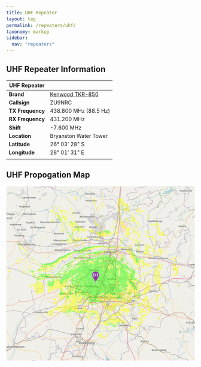 ```yaml
---
title: UHF Repeater
layout: tag
permalink: /repeaters/uhf/
taxonomy: markup
sidebar:
  nav: "repeaters"
---
```



UHF  Repeater Information
---

| UHF Repeater |   |
|---|---|
|__Brand__| <a href="https://www.kenwood.com/india/com/lmr/tkr-750_850/spec.html" target="_blank">Kenwood TKR-850</a> |
| __Callsign__ | ZU9NRC |
| __TX Frequency__ | 438.800 MHz (88.5 Hz) |
| __RX Frequency__ | 431.200 MHz |
| __Shift__ | -7.600 MHz |
| __Location__ | Bryanston Water Tower |
| __Latitude__ | 26° 03' 28" S |
| __Longitude__ | 28° 01' 31" E |
|||

UHF Propogation Map
---
![Bryanston  Highsite](/assets/images/repeaters/uhf-propogation.png)